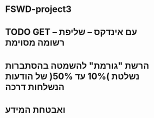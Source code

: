 # FSWD-project3
# TODO GET – עם אינדקס – שליפת רשומה מסוימת
# הרשת "גורמת" להשמטה בהסתברות נשלטת )10% עד 50%( של הודעות הנשלחות דרכה
# ואבטחת המידע
